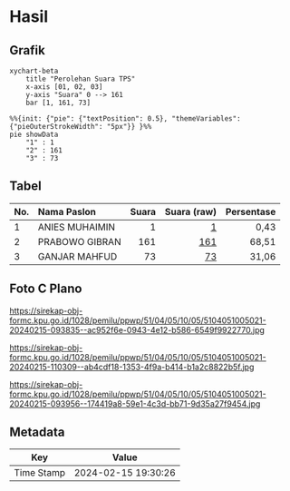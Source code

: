 # Hasil

## Grafik

```mermaid
xychart-beta
    title "Perolehan Suara TPS"
    x-axis [01, 02, 03]
    y-axis "Suara" 0 --> 161
    bar [1, 161, 73]
```

```mermaid
%%{init: {"pie": {"textPosition": 0.5}, "themeVariables": {"pieOuterStrokeWidth": "5px"}} }%%
pie showData
    "1" : 1
    "2" : 161
    "3" : 73
```

## Tabel

| No. | Nama Paslon    | Suara | Suara (raw) | Persentase |
|:--- |:-------------- | -----:| -----------:| ----------:|
| 1   | ANIES MUHAIMIN | 1     | [1][p-1]    | 0,43       |
| 2   | PRABOWO GIBRAN | 161   | [161][p-2]  | 68,51      |
| 3   | GANJAR MAHFUD  | 73    | [73][p-3]   | 31,06      |


[p-1]: https://github.com/gigit-pemilu/pemilu-2024-51-bali/blob/main/pilpres/hitung-suara/sub/51-bali/sub/04-gianyar/sub/05-ubud/sub/1005-ubud/sub/021-tps/sub/paslon-1.txt
[p-2]: https://github.com/gigit-pemilu/pemilu-2024-51-bali/blob/main/pilpres/hitung-suara/sub/51-bali/sub/04-gianyar/sub/05-ubud/sub/1005-ubud/sub/021-tps/sub/paslon-2.txt
[p-3]: https://github.com/gigit-pemilu/pemilu-2024-51-bali/blob/main/pilpres/hitung-suara/sub/51-bali/sub/04-gianyar/sub/05-ubud/sub/1005-ubud/sub/021-tps/sub/paslon-3.txt

## Foto C Plano

https://sirekap-obj-formc.kpu.go.id/1028/pemilu/ppwp/51/04/05/10/05/5104051005021-20240215-093835--ac952f6e-0943-4e12-b586-6549f9922770.jpg

https://sirekap-obj-formc.kpu.go.id/1028/pemilu/ppwp/51/04/05/10/05/5104051005021-20240215-110309--ab4cdf18-1353-4f9a-b414-b1a2c8822b5f.jpg

https://sirekap-obj-formc.kpu.go.id/1028/pemilu/ppwp/51/04/05/10/05/5104051005021-20240215-093956--174419a8-59e1-4c3d-bb71-9d35a27f9454.jpg


## Metadata

| Key        | Value               |
| ---------- | ------------------- |
| Time Stamp | 2024-02-15 19:30:26 |



